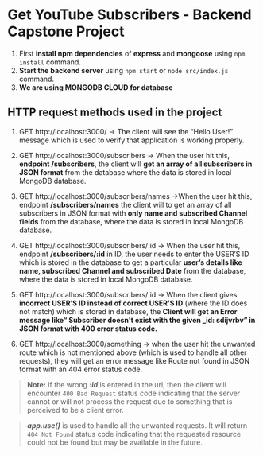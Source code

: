 
# Get YouTube Subscribers - Backend Capstone Project
1. First **install npm dependencies** of **express** and **mongoose** using `npm install` command.
2. **Start the backend server** using `npm start` or `node src/index.js` command.
3. **We are using MONGODB CLOUD for database**


## HTTP request methods used in the project
1. GET http://localhost:3000/ → The client will see the “Hello User!” message which is used to verify that application is working properly.

2. GET http://localhost:3000/subscribers → When the user hit this, **endpoint /subscribers**, the client will **get an array of all subscribers in JSON format** from the database where the data is stored in local MongoDB database.

3. GET http://localhost:3000/subscribers/names →When the user hit this, endpoint **/subscribers/names** the client will to get an array of all subscribers in JSON format with **only name and subscribed Channel fields** from the database, where the data is stored in local MongoDB database.

4. GET http://localhost:3000/subscribers/:id → When the user hit this, endpoint **/subscribers/:id** in ID, the user needs to enter the USER’S ID which is stored in the database to get a particular **user’s details like name, subscribed Channel and subscribed Date** from the database, where the data is stored in local MongoDB database.

5. GET http://localhost:3000/subscribers/:id → When the client gives **incorrect USER’S ID instead of correct USER’S ID** (where the ID does not match) which is stored in database, the **Client will get an Error message like“ Subscriber doesn't exist with the given _id: sdijvrbv” in JSON format with 400 error status code.**

6. GET http://localhost:3000/something → when the user hit the unwanted route which is not mentioned above (which is used to handle all other requests), they will get an error message like Route not found in JSON format with an 404 error status code.


> **Note:** If the wrong ***:id*** is entered in the url, then the client will encounter ```400 Bad Request``` status code indicating that the server cannot or will not process the request due to something that is perceived to be a client error.

> ***app.use()*** is used to handle all the unwanted requests. It will return ```404 Not Found``` status code indicating that the requested resource could not be found but may be available in the future.
